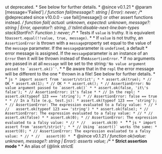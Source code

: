 ut deprecated.
         * See below for further details.
         * @since v0.1.21
         * @param [message='Failed']
         */
        function fail(message?: string | Error): never;
        /** @deprecated since v10.0.0 - use fail([message]) or other assert functions instead. */
        function fail(
            actual: unknown,
            expected: unknown,
            message?: string | Error,
            operator?: string,
            // tslint:disable-next-line:ban-types
            stackStartFn?: Function
        ): never;
        /**
         * Tests if `value` is truthy. It is equivalent to`assert.equal(!!value, true, message)`.
         *
         * If `value` is not truthy, an `AssertionError` is thrown with a `message`property set equal to the value of the `message` parameter. If the `message`parameter is `undefined`, a default
         * error message is assigned. If the `message`parameter is an instance of an `Error` then it will be thrown instead of the`AssertionError`.
         * If no arguments are passed in at all `message` will be set to the string:`` 'No value argument passed to `assert.ok()`' ``.
         *
         * Be aware that in the `repl` the error message will be different to the one
         * thrown in a file! See below for further details.
         *
         * ```js
         * import assert from 'assert/strict';
         *
         * assert.ok(true);
         * // OK
         * assert.ok(1);
         * // OK
         *
         * assert.ok();
         * // AssertionError: No value argument passed to `assert.ok()`
         *
         * assert.ok(false, 'it\'s false');
         * // AssertionError: it's false
         *
         * // In the repl:
         * assert.ok(typeof 123 === 'string');
         * // AssertionError: false == true
         *
         * // In a file (e.g. test.js):
         * assert.ok(typeof 123 === 'string');
         * // AssertionError: The expression evaluated to a falsy value:
         * //
         * //   assert.ok(typeof 123 === 'string')
         *
         * assert.ok(false);
         * // AssertionError: The expression evaluated to a falsy value:
         * //
         * //   assert.ok(false)
         *
         * assert.ok(0);
         * // AssertionError: The expression evaluated to a falsy value:
         * //
         * //   assert.ok(0)
         * ```
         *
         * ```js
         * import assert from 'assert/strict';
         *
         * // Using `assert()` works the same:
         * assert(0);
         * // AssertionError: The expression evaluated to a falsy value:
         * //
         * //   assert(0)
         * ```
         * @since v0.1.21
         */
        function ok(value: unknown, message?: string | Error): asserts value;
        /**
         * **Strict assertion mode**
         *
         * An alias of {@link strictE